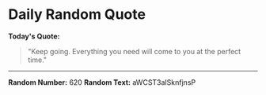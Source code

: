 # Daily Random Quote

**Today's Quote:**
> "Keep going. Everything you need will come to you at the perfect time."

---

**Random Number:** 620
**Random Text:** aWCST3aISknfjnsP

